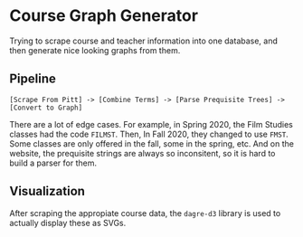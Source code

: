 # Course Graph Generator
Trying to scrape course and teacher information into one database, and then generate nice looking graphs from them. 


## Pipeline
```
[Scrape From Pitt] -> [Combine Terms] -> [Parse Prequisite Trees] -> [Convert to Graph]
```

There are a lot of edge cases. For example, in Spring 2020, the Film Studies classes had the code `FILMST`. Then, In Fall 2020, they changed to use `FMST`. Some classes are only offered in the fall, some in the spring, etc. And on the website, the prequisite strings are always so inconsitent, so it is hard to build a parser for them. 

## Visualization
After scraping the appropiate course data, the `dagre-d3` library is used to actually display these as SVGs.
